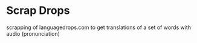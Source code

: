 # Scrap Drops

scrapping of languagedrops.com to get translations of a set of words with audio (pronunciation) 